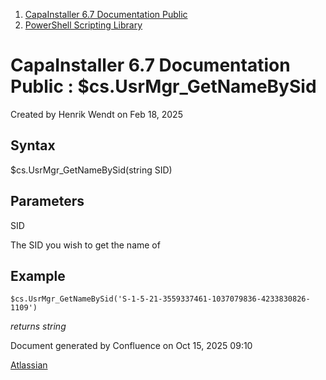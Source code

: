 <div id="page">

<div id="main" class="aui-page-panel">

<div id="main-header">

<div id="breadcrumb-section">

1.  [CapaInstaller 6.7 Documentation Public](index.html)
2.  [PowerShell Scripting Library](PowerShell-Scripting-Library_20342578761.html)

</div>

# <span id="title-text"> CapaInstaller 6.7 Documentation Public : \$cs.UsrMgr_GetNameBySid </span>

</div>

<div id="content" class="view">

<div class="page-metadata">

Created by <span class="author"> Henrik Wendt</span> on Feb 18, 2025

</div>

<div id="main-content" class="wiki-content group">

## Syntax

\$cs.UsrMgr_GetNameBySid(string SID)

## Parameters

SID

The SID you wish to get the name of

## Example

<div class="code panel pdl" style="border-width: 1px;">

<div class="codeContent panelContent pdl">

``` syntaxhighlighter-pre
$cs.UsrMgr_GetNameBySid('S-1-5-21-3559337461-1037079836-4233830826-1109')
```

</div>

</div>

*returns string*

</div>

</div>

</div>

<div id="footer" role="contentinfo">

<div class="section footer-body">

Document generated by Confluence on Oct 15, 2025 09:10

<div id="footer-logo">

[Atlassian](http://www.atlassian.com/)

</div>

</div>

</div>

</div>
